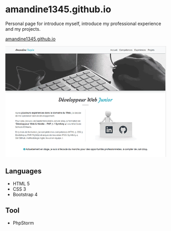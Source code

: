 # amandine1345.github.io

Personal page for introduce myself, introduce my professional experience and my projects.

[amandine1345.github.io](https://amandine1345.github.io)

![amandine1345](README.gif)

## Languages

* HTML 5
* CSS 3
* Bootstrap 4 

## Tool

* PhpStorm